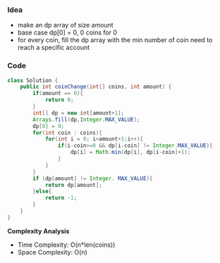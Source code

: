 ### Idea
- make an dp array of size amount
- base case dp[0] = 0, 0 coins for 0
- for every coin, fill the dp array with the min number of coin need to reach a specific account

### Code

```java
class Solution {
    public int coinChange(int[] coins, int amount) {
        if(amount == 0){
            return 0;
        }
        int[] dp = new int[amount+1];
        Arrays.fill(dp,Integer.MAX_VALUE);
        dp[0] = 0;
        for(int coin : coins){
            for(int i = 0; i<amount+1;i++){
                if(i-coin>=0 && dp[i-coin] != Integer.MAX_VALUE){
                    dp[i] = Math.min(dp[i], dp[i-coin]+1);
                }
            }
        }
        if (dp[amount] != Integer. MAX_VALUE){
            return dp[amount];
        }else{
            return -1;
        }
    }
}

```

**Complexity Analysis**

- Time Complexity: O(n*len(coins))
- Space Complexity: O(n)
